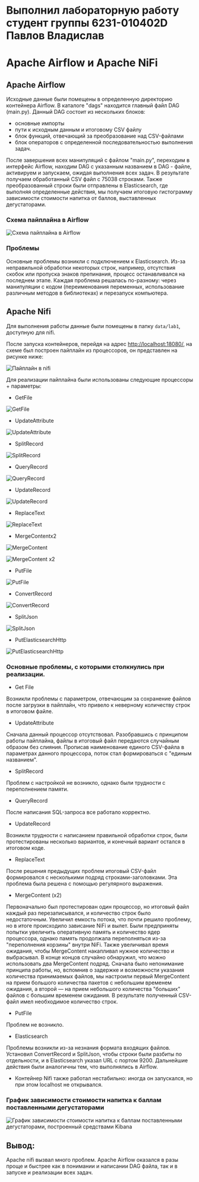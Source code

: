 # Выполнил лабораторную работу студент группы 6231-010402D Павлов Владислав 
# Apache Airflow и Apache NiFi

## Apache Airflow

Исходные данные были помещены в определенную директорию контейнера Airflow. В каталоге "dags" находится главный файл DAG (main.py). Данный DAG состоит из нескольких блоков:
- основные импорты
- пути к исходным данным и итоговому CSV файлу
- блок функций, отвечающий за преобразование над CSV-файлами
- блок операторов с определенной последовательностью выполнения задач.

После завершения всех манипуляций с файлом "main.py", переходим в интерфейс Airflow, находим DAG с указанным названием в DAG - файле, активируем и запускаем, ожидая выполнения всех задач.
В результате получаем обработанный CSV файл с 75038 строками. Также преобразованный строки были отправлены в Elasticsearch, где выполняя определенные действия, мы получаем итоговую гистограмму зависимости стоимости напитка от баллов, выставленных дегустаторами.

### Схема пайплайна в Airflow 
![Схема пайплайна в Airflow](./images/img4.png)

### Проблемы
Основные проблемы возникли с подключением к Elasticsearch. Из-за неправильной обработки некоторых строк, например, отсутствия скобок  или пропуска знаков препинания, процесс останавливался на последнем этапе. Каждая проблема решалась по-разному: через манипуляции с кодом (переименования переменных, использование различным методов в библиотеках) и перезапуск компьютера.

## Apache Nifi 

Для выполнения работы данные были помещены в папку `data/lab1`, доступную для nifi. 

После запуска контейнеров, перейдя на адрес <http://localhost:18080/>, на схеме был построен пайплайн из процессоров, он представлен на рисунке ниже: 

![Пайплайн в nifi](./images/img3.png)

Для реализации пайплайна были использованы следующие процессоры + параметры:

- GetFile
  
![GetFile](./images/getfile.png)

- UpdateAttribute

![UpdateAttribute](./images/updateattribute.png)

- SplitRecord

![SplitRecord](./images/split_record.png)

- QueryRecord
 
![QueryRecord](./images/query_record.png)

- UpdateRecord

![UpdateRecord](./images/update_record.png)

- ReplaceText

![ReplaceText](./images/replace_text.png)

- MergeContentx2

![MergeContent](./images/merge_content.png)

![MergeContent x2](./images/merge_content_2.png)

- PutFile

![PutFile](./images/put_file.png)

- ConvertRecord

![ConvertRecord](./images/convert_record_json.png)

- SplitJson

![SplitJson](./images/split_json.png)

- PutElasticsearchHttp

![PutElasticsearchHttp](./images/put_elasticsearch.png)


### Основные проблемы, с которыми столкнулись при реализации. 

- Get File

Возникли проблемы с параметром, отвечающим за сохранение файлов после загрузки в пайплайн, что привело к неверному количеству строк в итоговом файле.

- UpdateAttribute

Сначала данный процессор отсутствовал. Разобравшись с принципом работы пайплайна, файлы в итоговый файл передаются случайным образом без
слияния. Прописав наименование единого CSV-файла в параметрах данного процессора, поток стал формироваться с "единым названием".

- SplitRecord

Проблем с настройкой не возникло, однако были трудности с переполнением памяти.

- QueryRecord

После написания SQL-запроса все работало корректно.

- UpdateRecord

Возникли трудности с написанием правильной обработки строк, были протестированы несколько вариантов, и конечный вариант остался в итоговом коде.

- ReplaceText

После решения предыдущих проблем итоговый CSV-файл формировался с несколькими подряд строками-заголовками. Эта проблема была решена с помощью регулярного выражения.

- MergeContent (x2)

Первоначально был протестирован один процессор, но итоговый файл каждый раз перезаписывался, и количество строк было недостаточным. Увеличил емкость потока,
что почти решило проблему, но в итоге происходило зависание NiFi и вылет. Были предприняты попытки увеличить оперативную память и количество ядер процессора, однако
память продолжала переполняться из-за "переполнения корзины" внутри NiFi. Также увеличивал время ожидания, чтобы MergeContent накапливал нужное количество и выбрасывал.
В конце концов случайно обнаружил, что можно использовать два MergeContent подряд. Сначала было непонимание принципа работы, но, вспомнив о задержке и возможности указания
количества принимаемых файлов, мы настроили первый MergeContent на прием большого количества пакетов с небольшим временем ожидания, а второй — на прием небольшого
количества "больших" файлов с большим временем ожидания. В результате полученный CSV-файл имел необходимое количество строк.

- PutFile

Проблем не возникло.

- Elasticsearch

Проблемы возникли из-за незнания формата входящих файлов. Установил ConvertRecord и SplitJson, чтобы строки были разбиты по отдельности, и в Elasticsearch указал URL
с портом 9200. Дальнейшие действия были аналогичны тем, что выполнялись в Airflow.

- Контейнер Nifi также работал нестабильно: иногда он запускался, но при этом localhost не открывался.

### График зависимости стоимости напитка к баллам поставленными дегустаторами
![График зависимости стоимости напитка к баллам поставленными дегустаторами, построенный средствами Kibana](./images/img5.png)

## Вывод: 

Apache nifi вызвал много проблем. Аpache Airflow оказался в разы проще и быстрее как в понимании и написании DAG файла, так и в запуске и реализации всех задач.
